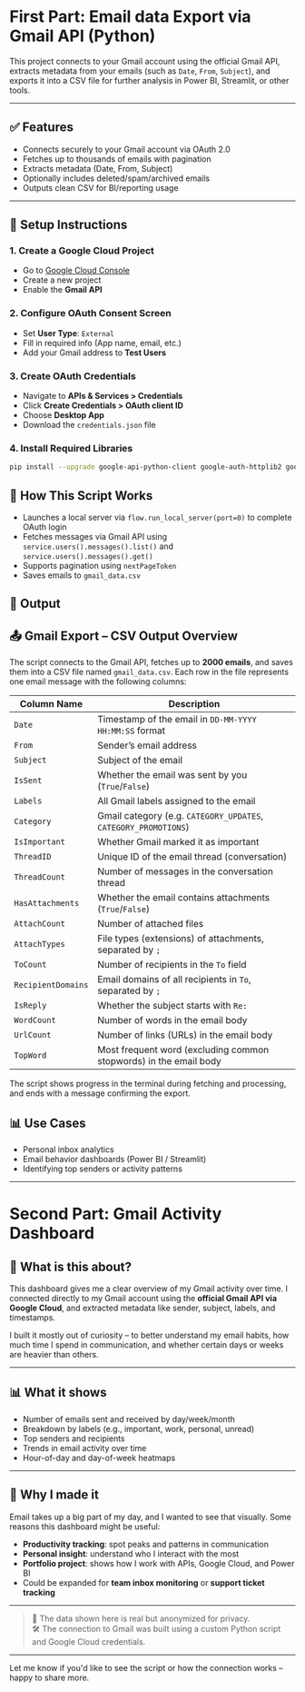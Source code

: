 # First Part: Email data Export via Gmail API (Python)

This project connects to your Gmail account using the official Gmail API, extracts metadata from your emails (such as `Date`, `From`, `Subject`), and exports it into a CSV file for further analysis in Power BI, Streamlit, or other tools.

---

## ✅ Features

- Connects securely to your Gmail account via OAuth 2.0
- Fetches up to thousands of emails with pagination
- Extracts metadata (Date, From, Subject)
- Optionally includes deleted/spam/archived emails
- Outputs clean CSV for BI/reporting usage

---

## 🚀 Setup Instructions

### 1. Create a Google Cloud Project
- Go to [Google Cloud Console](https://console.cloud.google.com/)
- Create a new project
- Enable the **Gmail API**

### 2. Configure OAuth Consent Screen
- Set **User Type**: `External`
- Fill in required info (App name, email, etc.)
- Add your Gmail address to **Test Users**

### 3. Create OAuth Credentials
- Navigate to **APIs & Services > Credentials**
- Click **Create Credentials > OAuth client ID**
- Choose **Desktop App**
- Download the `credentials.json` file

### 4. Install Required Libraries
```bash
pip install --upgrade google-api-python-client google-auth-httplib2 google-auth-oauthlib

```
## 🧠 How This Script Works

- Launches a local server via `flow.run_local_server(port=0)` to complete OAuth login  
- Fetches messages via Gmail API using `service.users().messages().list()` and `service.users().messages().get()`  
- Supports pagination using `nextPageToken`  
- Saves emails to `gmail_data.csv`  

## 📁 Output

## 📤 Gmail Export – CSV Output Overview

The script connects to the Gmail API, fetches up to **2000 emails**, and saves them into a CSV file named `gmail_data.csv`. Each row in the file represents one email message with the following columns:

| Column Name         | Description                                                                 |
|---------------------|-----------------------------------------------------------------------------|
| `Date`              | Timestamp of the email in `DD-MM-YYYY HH:MM:SS` format                      |
| `From`              | Sender’s email address                                                      |
| `Subject`           | Subject of the email                                                        |
| `IsSent`            | Whether the email was sent by you (`True`/`False`)                          |
| `Labels`            | All Gmail labels assigned to the email                                      |
| `Category`          | Gmail category (e.g. `CATEGORY_UPDATES`, `CATEGORY_PROMOTIONS`)             |
| `IsImportant`       | Whether Gmail marked it as important                                        |
| `ThreadID`          | Unique ID of the email thread (conversation)                                |
| `ThreadCount`       | Number of messages in the conversation thread                               |
| `HasAttachments`    | Whether the email contains attachments (`True`/`False`)                     |
| `AttachCount`       | Number of attached files                                                    |
| `AttachTypes`       | File types (extensions) of attachments, separated by `;`                    |
| `ToCount`           | Number of recipients in the `To` field                                      |
| `RecipientDomains`  | Email domains of all recipients in `To`, separated by `;`                   |
| `IsReply`           | Whether the subject starts with `Re:`                                       |
| `WordCount`         | Number of words in the email body                                           |
| `UrlCount`          | Number of links (URLs) in the email body                                    |
| `TopWord`           | Most frequent word (excluding common stopwords) in the email body           |

The script shows progress in the terminal during fetching and processing, and ends with a message confirming the export.


## 📊 Use Cases

- Personal inbox analytics  
- Email behavior dashboards (Power BI / Streamlit)  
- Identifying top senders or activity patterns
---
# Second Part: Gmail Activity Dashboard

## 📌 What is this about?

This dashboard gives me a clear overview of my Gmail activity over time. I connected directly to my Gmail account using the **official Gmail API via Google Cloud**, and extracted metadata like sender, subject, labels, and timestamps.

I built it mostly out of curiosity – to better understand my email habits, how much time I spend in communication, and whether certain days or weeks are heavier than others.

---

## 📊 What it shows

- Number of emails sent and received by day/week/month  
- Breakdown by labels (e.g., important, work, personal, unread)  
- Top senders and recipients  
- Trends in email activity over time  
- Hour-of-day and day-of-week heatmaps

---

## 🎯 Why I made it

Email takes up a big part of my day, and I wanted to see that visually. Some reasons this dashboard might be useful:

- **Productivity tracking**: spot peaks and patterns in communication  
- **Personal insight**: understand who I interact with the most  
- **Portfolio project**: shows how I work with APIs, Google Cloud, and Power BI  
- Could be expanded for **team inbox monitoring** or **support ticket tracking**

---

> 🔐 The data shown here is real but anonymized for privacy.  
> 🛠️ The connection to Gmail was built using a custom Python script and Google Cloud credentials.

---

Let me know if you'd like to see the script or how the connection works – happy to share more.

  
